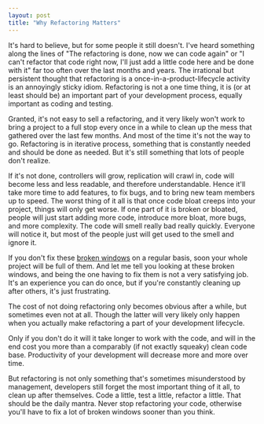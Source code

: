 ```yaml
---
layout: post
title: "Why Refactoring Matters"
---
```

It's hard to believe, but for some people it still doesn't. I've heard something along the lines of "The refactoring is done, now we can code again" or "I can't refactor that code right now, I'll just add a little code here and be done with it" far too often over the last months and years. The irrational but persistent thought that refactoring is a once-in-a-product-lifecycle activity is an annoyingly sticky idiom. Refactoring is not a one time thing, it is (or at least should be) an important part of your development process, equally important as coding and testing.

Granted, it's not easy to sell a refactoring, and it very likely won't work to bring a project to a full stop every once in a while to clean up the mess that gathered over the last few months. And most of the time it's not the way to go. Refactoring is in iterative process, something that is constantly needed and should be done as needed. But it's still something that lots of people don't realize.

If it's not done, controllers will grow, replication will crawl in, code will become less and less readable, and therefore understandable. Hence it'll take more time to add features, to fix bugs, and to bring new team members up to speed. The worst thing of it all is that once code bloat creeps into your project, things will only get worse. If one part of it is broken or bloated, people will just start adding more code, introduce more bloat, more bugs, and more complexity. The code will smell really bad really quickly. Everyone will notice it, but most of the people just will get used to the smell and ignore it.

If you don't fix these [broken windows](http://en.wikipedia.org/wiki/Fixing_Broken_Windows) on a regular basis, soon your whole project will be full of them. And let me tell you looking at these broken windows, and being the one having to fix them is not a very satisfying job. It's an experience you can do once, but if you're constantly cleaning up after others, it's just frustrating.

The cost of not doing refactoring only becomes obvious after a while, but sometimes even not at all. Though the latter will very likely only happen when you actually make refactoring a part of your development lifecycle.

Only if you don't do it will it take longer to work with the code, and will in the end cost you more than a comparably (if not exactly squeaky) clean code base. Productivity of your development will decrease more and more over time.

But refactoring is not only something that's sometimes misunderstood by management, developers still forget the most important thing of it all, to clean up after themselves. Code a little, test a little, refactor a little. That should be the daily mantra. Never stop refactoring your code, otherwise you'll have to fix a lot of broken windows sooner than you think.